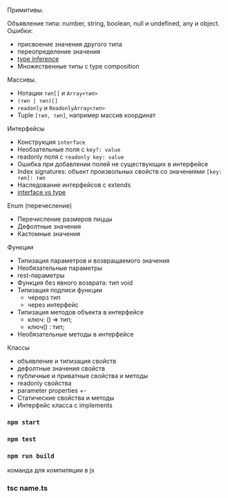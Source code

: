 Примитивы.

Объявление типа: number, string, boolean, null и undefined, any и object.
Ошибки:

- присвоение значения другого типа
- переопределение значения
- [type inference](https://www.typescriptlang.org/docs/handbook/type-inference.html)
- Множественные типы с type composition

Массивы.

- Нотации `тип[]` и `Array<тип>`
- `(тип | тип)[]`
- `readonly` и `ReadonlyArray<тип>`
- Tuple `[тип, тип]`, например массив координат

Интерфейсы

- Конструкция `interface`
- Необзательные поля с `key?: value`
- readonly поля с `readonly key: value`
- Ошибка при добавлении полей не существующих в интерфейсе
- Index signatures: объект произвольных свойств со значениями `[key: тип]: тип`
- Наследование интерфейсов с extends
- [interface vs type](https://pawelgrzybek.com/typescript-interface-vs-type/)

Enum (перечесление)

- Перечисление размеров пиццы
- Дефолтные значения
- Кастомные значения

Функции

- Типизация параметров и возвращаемого значения
- Необязательные параметры
- rest-параметры
- Функция без явного возврата: тип void
- Типизация подписи функции
  - черерз тип
  - через интерфейс
- Типизация методов объекта в интерфейсе
  - ключ: () => тип;
  - ключ() : тип;
- Необязательные методы в интерфейсе

Классы

- объявление и типизация свойств
- дефолтные значения свойств
- публичные и приватные свойства и методы
- readonly свойства
- parameter properties +-
- Статические свойства и методы
- Интерфейс класса с implements

### `npm start`

### `npm test`

### `npm run build`

команда для компиляции в js

### tsc name.ts
